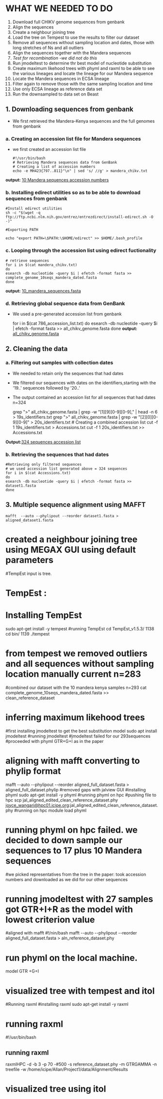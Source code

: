 # WHAT WE NEEDED TO DO
1. Download full CHIKV genome sequences from genbank
2. Align the sequences
3. Create a neighbour joining tree
4. Load the tree on Tempest to use the results to filter our dataset
5. Remove all sequences without sampling location and dates, those with long stretches of Ns and all outliers
6. Align the sequences together with the Mandera sequences
7. *Test for recombination -we did not do this*
8. Run jmodeltest to determine thr best model of nucleotide substitution
9. Create maximum likehood trees with phyml and raxml to be able to see the various lineages and locate the lineage for our Mandera sequence
10. Locate the Mandera sequences in ECSA lineage
11. Filter again to remove those with the same sampling location and time
12. Use only ECSA lineage as reference data set
13. Run the downsampled to data set on Beast


## 1. Downloading sequences from genbank
- We first retrieved the Mandera-Kenya sequences and the full genomes from genbank

### a. Creating an accession list file for Mandera sequences
- we first created an accession list file 

      #!/usr/bin/bash
      # Retrieving Mandera sequences data from GenBank
      # Creating a list of accession numbers 
      echo -e MH423{797..811}"\n" | sed 's/ //g' > mandera_chikv.txt 
      
**output:**  [10 Mandera sequences accession numbers](https://github.com/WANGARIJOYCE/CHIKV_PROJECT/blob/main/mandera_chikv_accession_numbers.txt)

### b. Installing edirect utilities so as to be able to download sequences from genbank
    #Install edirect utilities
    sh -c "$(wget -q ftp://ftp.ncbi.nlm.nih.gov/entrez/entrezdirect/install-edirect.sh -O -)"
    
    #Exporting PATH
    
    echo "export PATH=\$PATH:\$HOME/edirect" >> $HOME/.bash_profile

### c. Looping through  the accession list using edirect fuctionality
    # retrieve sequences 
    for i in $(cat mandera_chikv.txt)
    do
    esearch -db nucleotide -query $i | efetch -format fasta >> complete_genome_10seqs_mandera_dated.fasta
    done
**output:**  [10_mandera_sequences.fasta](https://github.com/WANGARIJOYCE/CHIKV_PROJECT/blob/main/complete_genome_10seqs_mandera_dated.fasta)

### d. Retrieving global sequence data from GenBank 
 - We used a pre-generated accession list from genbank

    for i in $(cat 786_accession_list.txt)
    do
    esearch -db nucleotide -query $i | efetch -format fasta >> all_chikv_genome.fasta
    done
**output:**  [all_chikv_genome.fasta](https://github.com/WANGARIJOYCE/CHIKV_PROJECT/blob/main/all_chikv_genome.fasta)
## 2. Cleaning the data
### a. Filtering out samples with collection dates
- We needed to retain only the sequences that had dates

- We filtered our sequences with dates on the identifiers,starting with the '19..' sequences followed by '20..'

- The output contained an accession list for all sequences that had dates n=324
  
    grep ">" all_chikv_genome.fasta | grep -w "[1][9][0-9][0-9]," | head -n 6  > 19s_identifiers.txt
    grep ">" all_chikv_genome.fasta | grep -w "[2][0][0-9][0-9]"  > 20s_identifiers.txt
      # Creating a combined accession list
      cut -f 1 19s_identifiers.txt > Accessions.txt
      cut -f 1 20s_identifiers.txt >> Accessions.txt
    
**Output:**[324 sequences accession list](url)
### b. Retrieving  the sequences that had dates
    #Retrieving only filtered sequences
    # we used accession list generated above = 324 sequences
    for i in $(cat Accessions.txt)
    do
    esearch -db nucleotide -query $i | efetch -format fasta >> dataset1.fasta
    done

## 3. Multiple sequence alignment using MAFFT
    mafft  --auto --phylipout --reorder dataset1.fasta > aligned_dataset1.fasta

# created a neighbour joining tree using MEGAX GUI using default parameters
#TempEst input is  tree.
#  TempEst : 
# Installing TempEst
sudo apt-get install -y tempest
#running TempEst
cd TempEst_v1.5.3/
 1138  cd bin/
 1139  ./tempest 

# from tempest we removed outliers and all sequences  without sampling location manually current n=283
#combined our dataset with the 10 mandera kenya samples n=293
cat complete_genome_10seqs_mandera_dated.fasta >> clean_reference_dataset
 
# inferring maximum likehood trees
#first installing jmodeltest to get the best substitution model
sudo apt install jmodeltest
#running
jmodeltest
#jmodeltest failed for our 293sequences
#proceeded with phyml GTR+G+I as in the paper
# aligning with mafft converting to  phylip format
mafft  --auto --phylipout --reorder aligned_full_dataset.fasta > aligned_full_dataset.phylip
#removed gaps with jalview GUI
#installing phyml
sudo apt-get install -y phyml
#running phyml on hpc
#pushing file to hpc
 scp jal_aligned_edited_clean_reference_dataset.phy  joyce_wangari@hpc01.icipe.org:jal_aligned_edited_clean_reference_dataset.phy
#running on hpc 
	module load phyml
# running phyml on hpc failed. we decided to down sample our sequences to 17 plus 10 Mandera sequences
#we picked representatives from the tree in the paper: took accession numbers and downloaded as we did for our other sequences
 # running jmodeltest with 27 samples got  GTR+I+R as the model with lowest criterion value
#aligned with mafft
#!/nin/bash 
mafft  --auto --phylipout --reorder  aligned_full_dataset.fasta  > aln_reference_dataset.phy



# run phyml on the local machine.
model GTR +G+I
# visualized tree with tempest and itol


#Running raxml
#installing raxml
sudo apt-get install -y  raxml
# running raxml 
#!/usr/bin/bash

## running raxml  
raxmlHPC -d -b 3 -p 70 -#500 -s reference_dataset.phy -m GTRGAMMA -n treefile -w /home/icipe/Allan/Project1/data/Alignment/Results
# visualized tree using itol 
